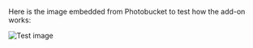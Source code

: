 Here is the image embedded from Photobucket to test how the add-on works:

![Test image](http://i239.photobucket.com/albums/ff167/LukeBurstow/dog_zpstojkfqvd.jpg)
